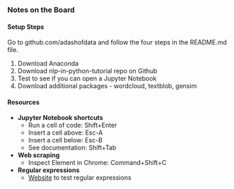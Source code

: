 ### Notes on the Board

#### Setup Steps
Go to github.com/adashofdata and follow the four steps in the README.md file.
1. Download Anaconda
2. Download nlp-in-python-tutorial repo on Github
3. Test to see if you can open a Jupyter Notebook
4. Download additional packages - wordcloud, textblob, gensim

#### Resources
* **Jupyter Notebook shortcuts**
   * Run a cell of code: Shift+Enter
   * Insert a cell above: Esc-A
   * Insert a cell below: Esc-B
   * See documentation: Shift+Tab
* **Web scraping**
   * Inspect Element in Chrome: Command+Shift+C
* **Regular expressions**
   * [Website](www.regex101.com) to test regular expressions
